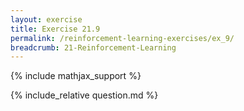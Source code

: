 ```yaml
---
layout: exercise
title: Exercise 21.9
permalink: /reinforcement-learning-exercises/ex_9/
breadcrumb: 21-Reinforcement-Learning
---
```


{% include mathjax_support %}

<div><i class="arrow-up loader" data-chapter="reinforcement-learning-exercises" data-exercise="ex_9" data-rating="0"></i></div>
{% include_relative question.md %}

